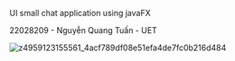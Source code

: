 UI small chat application using javaFX

22028209 - Nguyễn Quang Tuấn - UET

![z4959123155561_4acf789df08e51efa4de7fc0b216d484](https://github.com/NguyenTuan-Dapoet/UI_OOP/assets/125453182/2dacb995-806e-4ab3-b2b2-f2ad72eb8419)
